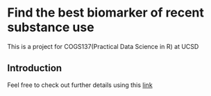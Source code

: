 # Find the best biomarker of recent substance use
This is a project for COGS137(Practical Data Science in R) at UCSD

## Introduction














Feel free to check out further details using this [link](https://fanfanccluo.github.io/substance-use-analysis/cs01.html)
